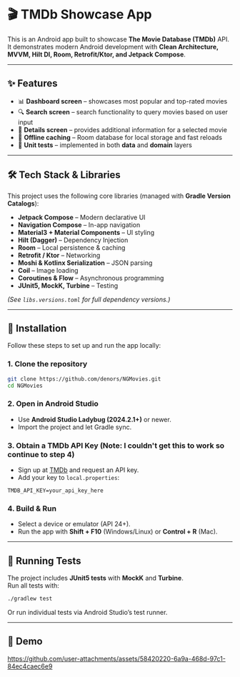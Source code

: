 # 🎬 TMDb Showcase App

This is an Android app built to showcase **The Movie Database (TMDb)** API.  
It demonstrates modern Android development with **Clean Architecture, MVVM, Hilt DI, Room, Retrofit/Ktor, and Jetpack Compose**.

---

## ✨ Features

- 📊 **Dashboard screen** – showcases most popular and top-rated movies
- 🔍 **Search screen** – search functionality to query movies based on user input
- 🎥 **Details screen** – provides additional information for a selected movie
- 💾 **Offline caching** – Room database for local storage and fast reloads
- 🧪 **Unit tests** – implemented in both **data** and **domain** layers

---

## 🛠️ Tech Stack & Libraries

This project uses the following core libraries (managed with **Gradle Version Catalogs**):

- **Jetpack Compose** – Modern declarative UI
- **Navigation Compose** – In-app navigation
- **Material3 + Material Components** – UI styling
- **Hilt (Dagger)** – Dependency Injection
- **Room** – Local persistence & caching
- **Retrofit / Ktor** – Networking
- **Moshi & Kotlinx Serialization** – JSON parsing
- **Coil** – Image loading
- **Coroutines & Flow** – Asynchronous programming
- **JUnit5, MockK, Turbine** – Testing

*(See `libs.versions.toml` for full dependency versions.)*

---

## 🚀 Installation

Follow these steps to set up and run the app locally:

### 1. Clone the repository
```bash
git clone https://github.com/denors/NGMovies.git
cd NGMovies
```

### 2. Open in Android Studio
- Use **Android Studio Ladybug (2024.2.1+)** or newer.
- Import the project and let Gradle sync.

### 3. Obtain a TMDb API Key (Note: I couldn't get this to work so continue to step 4)
- Sign up at [TMDb](https://www.themoviedb.org/) and request an API key.
- Add your key to `local.properties`:

```properties
TMDB_API_KEY=your_api_key_here
```

### 4. Build & Run
- Select a device or emulator (API 24+).
- Run the app with **Shift + F10** (Windows/Linux) or **Control + R** (Mac).

---

## 🧪 Running Tests

The project includes **JUnit5 tests** with **MockK** and **Turbine**.  
Run all tests with:

```bash
./gradlew test
```
Or run individual tests via Android Studio’s test runner.

--- 

## 🎥 Demo
https://github.com/user-attachments/assets/58420220-6a9a-468d-97c1-84ec4caec6e9

